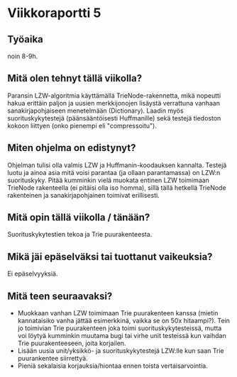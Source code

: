# Viikkoraportti 5

## Työaika

noin 8-9h.

## Mitä olen tehnyt tällä viikolla?

Paransin LZW-algoritmia käyttämällä TrieNode-rakennetta, mikä nopeutti hakua erittäin paljon ja uusien merkkijonojen lisäystä verrattuna vanhaan sanakirjapohjaiseen menetelmään (Dictionary). Laadin myös suorituskykytestejä (päänsääntöisesti Huffmanille) sekä testejä tiedoston kokoon liittyen (onko pienempi eli "compressoitu"). 

## Miten ohjelma on edistynyt?

Ohjelman tulisi olla valmis LZW ja Huffmanin-koodauksen kannalta. Testejä luotu ja ainoa asia mitä voisi parantaa (ja ollaan parantamassa) on LZW:n suorituskyky.
Pitää kumminkin vielä muokata entinen LZW toimimaan TrieNode rakenteella (ei pitäisi olla iso homma), sillä tällä hetkellä TrieNode rakenteinen ja sanakirjapohjainen toimivat erillisesti. 

## Mitä opin tällä viikolla / tänään?

Suorituskykytestien tekoa ja Trie puurakenteesta.

## Mikä jäi epäselväksi tai tuottanut vaikeuksia?

Ei epäselvyyksiä.

## Mitä teen seuraavaksi?

- Muokkaan vanhan LZW toimimaan Trie puurakenteen kanssa (mietin kannataisiko vanha jättää esimerkkinä, vaikka se on 50x hitaampi?). Tein jo toimivian Trie puurakenteen joka toimi suorituskykytesteissä, mutta voi löytyä kumminkin muutama bugi tai virhe unit testeissä kun vaihdan Trie puurakenteeseen, joita korjailen.
- Lisään uusia unit/yksikkö- ja suorituskykytestejä LZW:lle kun saan Trie puurankentee siirrettyä.
- Pieniä sekalaisia korjauksia/hiontaa ennen toista vertaisarvointia.
